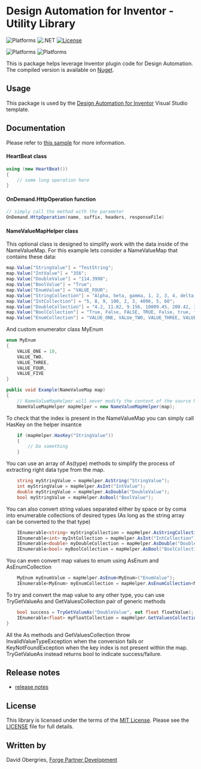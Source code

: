 
# Design Automation for Inventor - Utility Library

![Platforms](https://img.shields.io/badge/Platform-Windows-lightgrey.svg)
![.NET](https://img.shields.io/badge/.NET%20Standard-2.0-blue.svg)
[![License](https://img.shields.io/badge/License-MIT-blue.svg)](http://opensource.org/licenses/MIT)

![Platforms](https://img.shields.io/badge/Design%20Automation-v3-green.svg)
![Platforms](https://img.shields.io/badge/Inventor-2018|2019|2020-yellow.svg)

This is package helps leverage Inventor plugin code for Design Automation. The compiled version is available on [Nuget](https://www.nuget.org/packages/Autodesk.Forge.DesignAutomation.Inventor.Utils). 

## Usage

This package is used by the [Design Automation for Inventor](https://marketplace.visualstudio.com/items?itemName=Autodesk.DesignAutomation) Visual Studio template. 

## Documentation

Please refer to [this sample](https://github.com/Developer-Autodesk/design.automation.inventor-csharp-basics) for more information. 

#### HeartBeat class

```csharp
using (new HeartBeat())
{
    // some long operation here
}
```

#### OnDemand.HttpOperation function

```csharp
// simply call the method with the parameter
OnDemand.HttpOperation(name, suffix, headers, responseFile)
```

#### NameValueMapHelper class
This optional class is designed to simplify work with the data inside of the NameValueMap. 
For this example lets consider a NameValueMap that contains these data:
```csharp
map.Value["StringValue"] = "TestString";
map.Value["IntValue"] = "356";
map.Value["DoubleValue"] = "114.3998";
map.Value["BoolValue"] = "True";
map.Value["EnumValue"] = "VALUE_FOUR";
map.Value["StringCollection"] = "Alpha, beta, gamma, 1, 2, 3, 4, delta, 6, longer_teeeeeextttttt";
map.Value["IntCollection"] = "5, 8, 9, 100, 2, 3, 4096, 5, 60";
map.Value["DoubleCollection"] = "4.2, 11.82, 9.156, 10009.45, 200.42, 30.333, 4.2, 12.0, 9.0";
map.Value["BoolCollection"] = "True, False, FALSE, TRUE, False, true, false, true, True";
map.Value["EnumCollection"] = "VALUE_ONE, VALUe_TWO, VALUE_THREE, VALUE_FIVE, VALUE_FOUR";
```

And custom enumerator class MyEnum
```csharp
enum MyEnum
{
    VALUE_ONE = 10,
    VALUE_TWO,
    VALUE_THREE,
    VALUE_FOUR,
    VALUE_FIVE
}
```

```csharp
public void Example(NameValueMap map) 
{
	// NameValueMapHelper will never modify the content of the source NameValueMap
	NameValueMapHelper mapHelper = new NameValueMapHelper(map);

```

To check that the index is present in the NameValueMap you can simply call HasKey on the helper insantce

```csharp
	if (mapHelper.HasKey("StringValue")) 
	{
		// Do something
	}
```

You can use an array of As(type) methods to simplify the process of extracting right data type from the map.

```csharp
	string myStringValue = mapHelper.AsString("StringValue");
	int myStringValue = mapHelper.AsInt("IntValue");
	double myStringValue = mapHelper.AsDouble("DoubleValue");
	bool myStringValue = mapHelper.AsBool("BoolValue");
```

You can also convert string values separated either by space or by coma into enumerable collections of desired types (As long as the string array can be converted to the that type)

```csharp
	IEnumerable<string> myStringCollection = mapHelper.AsStringCollection("StringCollection");
	IEnumerable<int> myIntCollection = mapHelper.AsInt("IntCollection");
	IEnumerable<double> myDoubleCollection = mapHelper.AsDouble("DoubleCollection");
	IEnumerable<bool> myBoolCollection = mapHelper.AsBool("BoolCollection");
```

You can even convert map values to enum using AsEnum and AsEnumCollection 

```csharp
	MyEnum myEnumValue = mapHelper.AsEnum<MyEnum>("EnumValue");
	IEnumerable<MyEnum> myEnumCollection = mapHelper.AsEnumCollection<MyEnum>("EnumCollection");
```

To try and convert the map value to any other type, you can use TryGetValueAs and GetValuesCollection pair of generic methods 
```csharp
	bool success = TryGetValueAs("DoubleValue", out float floatValue);
	IEnumerable<float> myFloatCollection = mapHelper.GetValuesCollection<float>("DoubleCollection");
}
```

All the As methods and GetValuesCollection throw InvalidValueTypeException when the conversion fails or KeyNotFoundException when the key index is not present within the map. TryGetValueAs instead returns bool to indicate success/failure.

## Release notes
* [release notes](releasenotes.md)

## License

This library is licensed under the terms of the [MIT License](http://opensource.org/licenses/MIT). Please see the [LICENSE](LICENSE) file for full details.

## Written by

David Obergries, [Forge Partner Development](http://forge.autodesk.com)
